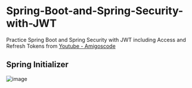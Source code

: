 # Spring-Boot-and-Spring-Security-with-JWT

Practice Spring Boot and Spring Security with JWT including Access and Refresh Tokens from [Youtube - Amigoscode
](https://www.youtube.com/watch?v=VVn9OG9nfH0)

## Spring Initializer

![image](https://user-images.githubusercontent.com/78013523/153817519-eeac4a24-42df-4037-ba57-0ce98999c1ea.png)
